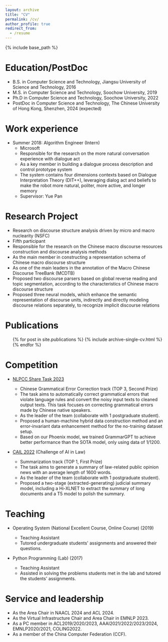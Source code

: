 ```yaml
---
layout: archive
title: "CV"
permalink: /cv/
author_profile: true
redirect_from:
  - /resume
---
```


{% include base_path %}

Education/PostDoc
======
* B.S. in Computer Science and Technology, Jiangsu University of Science and Technology, 2016
* M.S. in Computer Science and Technology, Soochow University, 2019
* Ph.D in Computer Science and Technology, Soochow University, 2022
* PostDoc in Computer Science and Technology, The Chinese University of Hong Kong, Shenzhen, 2024 (expected)

Work experience
======
* Summer 2018: Algorithm Engineer (Intern)
  * Microsoft 
  * Responsible for the research on the more natural conversation experience with dialogue act
  * As a key member in building a dialogue process description and control prototype system
  * The system contains four dimensions contexts based on Dialogue Interpretation Theory (DIT++), leveraging dialog act and beliefs to make the robot more natural, politer, more active, and longer memory
  * Supervisor: Yue Pan
  
Research Project
======
* Research on discourse structure analysis driven by micro and macro nuclearity (NSFC)
* Fifth participant 
* Responsible for the research on the Chinese macro discourse resources construction and discourse analysis methods
* As the main member in constructing a representation schema of Chinese macro discourse structure
* As one of the main leaders in the annotation of the Macro Chinese Discourse TreeBank (MCDTB)
* Proposed two discourse parsers based on global reverse reading and topic segmentation, according to the characteristics of Chinese macro discourse structure
* Proposed three neural models, which enhance the semantic representation of discourse units, indirectly and directly modeling discourse relations separately, to recognize implicit discourse relations

Publications
======
  <ul>{% for post in site.publications %}
    {% include archive-single-cv.html %}
  {% endfor %}</ul>
  
Competition
======
* [NLPCC Share Task 2023](http://tcci.ccf.org.cn/conference/2023/cfpt.php) 
    * Chinese Grammatical Error Correction track (TOP 3, Second Prize)
    * The task  aims to automatically correct grammatical errors that violate language rules and convert the noisy input texts to cleaned output texts. This task focuses on correcting grammatical errors made by Chinese native speakers.
    * As the leader of the team (collaborate with 1 postgraduate student).
    * Proposed a human-machine hybrid data construction method and an error-invariant data enhancement method for the no-training dataset setup.
    * Based on our Phoenix model,  we trained GrammarGPT to achieve better performance than the SOTA model, only using data of 1/1200.
      
 * [CAIL 2022](http://cail.cipsc.org.cn/task_summit.html?raceID=4&cail_tag=2022) (Challenge of AI in Law)
    * Summarization track (TOP 1, First Prize)
    * The task aims to generate a summary of law-related public opinion news with an average length of 1600 words.
    * As the leader of the team (collaborate with 1 postgraduate student).
    * Proposed a two-stage (extracted-generating) judicial summary model, including a Hi-XLNET to extract the summary of long documents and a T5 model to polish the summary.
  
Teaching
======
  * Operating System (National Excellent Course, Online Course) (2019)
      * Teaching Assistant 
      * Tutored undergraduate students' assignments and answered their questions. 
   
  * Python Programming (Lab) (2017)
      * Teaching Assistant 
      * Assisted in solving the problems students met in the lab and tutored the students' assignments. 
  
Service and leadership
======
* As the Area Chair in NAACL 2024 and ACL 2024.
* As the Virtual Infrastructure Chair and Area Chair in EMNLP 2023.
* As a PC member in ACL2019/2020/2023, AAAI2021/2022/2023/2024, EMNLP2020/2021, COLING2022. 
* As a member of the China Computer Federation (CCF). 
